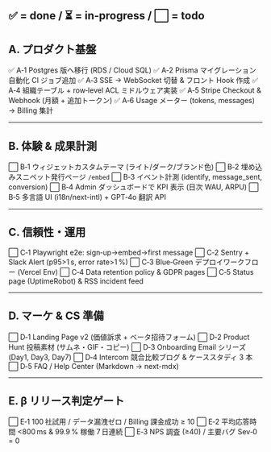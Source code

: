 ✅ = done / ⏳ = in‑progress / ⬜ = todo
---------------------------------------------------------
A. プロダクト基盤
---------------------------------------------------------
✅  A‑1  Postgres 版へ移行 (RDS / Cloud SQL)
✅  A‑2  Prisma マイグレーション自動化 CI ジョブ追加
✅  A‑3  SSE → WebSocket 切替 & フロント Hook 作成
✅  A‑4  組織テーブル + row‑level ACL ミドルウェア実装
✅  A‑5  Stripe Checkout & Webhook (月額 + 追加トークン)
✅  A‑6  Usage メーター (tokens, messages) → Billing 集計

---------------------------------------------------------
B. 体験 & 成果計測
---------------------------------------------------------
⬜  B‑1  ウィジェットカスタムテーマ (ライト/ダーク/ブランド色)
⬜  B‑2  埋め込みスニペット発行ページ `/embed`
⬜  B‑3  イベント計測 (identify, message_sent, conversion)
⬜  B‑4  Admin ダッシュボードで KPI 表示 (日次 WAU, ARPU)
⬜  B‑5  多言語 UI (i18n/next-intl) + GPT‑4o 翻訳 API

---------------------------------------------------------
C. 信頼性・運用
---------------------------------------------------------
⬜  C‑1  Playwright e2e: sign‑up→embed→first message
⬜  C‑2  Sentry + Slack Alert (p95>1 s, error rate>1 %)
⬜  C‑3  Blue‑Green デプロイワークフロー (Vercel Env)
⬜  C‑4  Data retention policy & GDPR pages
⬜  C‑5  Status page (UptimeRobot) & RSS incident feed

---------------------------------------------------------
D. マーケ & CS 準備
---------------------------------------------------------
⬜  D‑1  Landing Page v2 (価値訴求 + ベータ招待フォーム)
⬜  D‑2  Product Hunt 投稿素材 (サムネ・GIF・コピー)
⬜  D‑3  Onboarding Email シリーズ (Day1, Day3, Day7)
⬜  D‑4  Intercom 競合比較ブログ & ケーススタディ 3 本
⬜  D‑5  FAQ / Help Center (Markdown → next-mdx)

---------------------------------------------------------
E. β リリース判定ゲート
---------------------------------------------------------
⬜  E‑1  100 社試用 / データ漏洩ゼロ / Billing 課金成功 ≥ 10
⬜  E‑2  平均応答時間 <800 ms & 99.9 % 稼働 7 日連続
⬜  E‑3  NPS 調査 (≥40) / 主要バグ Sev‑0 = 0
